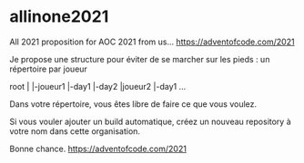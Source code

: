 # allinone2021
All 2021 proposition for AOC 2021 from us... https://adventofcode.com/2021

Je propose une structure pour éviter de se marcher sur les pieds :
un répertoire par joueur

root
|
|-joueur1
 |-day1
 |-day2
|joueur2
 |-day1
...

Dans votre répertoire, vous êtes libre de faire ce que vous voulez.

Si vous vouler ajouter un build automatique, créez un nouveau repository à votre nom dans cette organisation.

Bonne chance.
https://adventofcode.com/2021
